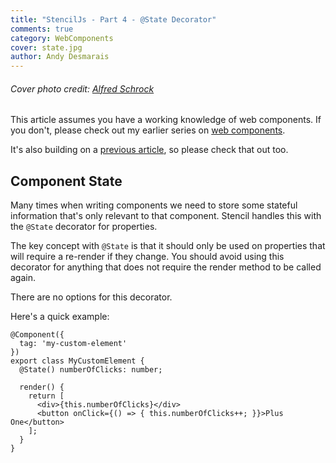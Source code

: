 ```yaml
---
title: "StencilJs - Part 4 - @State Decorator"
comments: true
category: WebComponents
cover: state.jpg
author: Andy Desmarais
---
```


###### Cover photo credit: [Alfred Schrock](https://unsplash.com/@puregeorgia)

This article assumes you have a working knowledge of web components. If you don't, please check out my earlier series on [web components](/web-components-part-1).

It's also building on a [previous article](/stencil-js-part-1), so please check that out too.

## Component State

Many times when writing components we need to store some stateful information that's only relevant to that component. Stencil handles this with the `@State` decorator for properties.

The key concept with `@State` is that it should only be used on properties that will require a re-render if they change. You should avoid using this decorator for anything that does not require the render method to be called again.

There are no options for this decorator.

Here's a quick example:

```tsx
@Component({
  tag: 'my-custom-element'
})
export class MyCustomElement {
  @State() numberOfClicks: number;

  render() {
    return [
      <div>{this.numberOfClicks}</div>
      <button onClick={() => { this.numberOfClicks++; }}>Plus One</button>
    ];
  }
}
```
